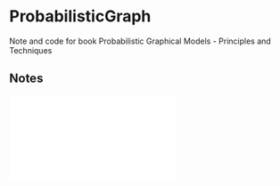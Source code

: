 # ProbabilisticGraph
Note and code for book Probabilistic Graphical Models - Principles and Techniques

## Notes

![Introduction](./notes/note1.md)
